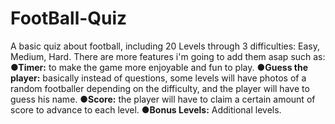 # FootBall-Quiz
A basic quiz about football, including 20 Levels through 3 difficulties: Easy, Medium, Hard. 
There are more features i'm going to add them asap such as: 
	**●Timer:** to make the game more enjoyable and fun to play. 
	**●Guess the player:** basically instead of questions, some levels will have photos of a random footballer depending on the difficulty, and the player will have to guess his name.
 	**●Score:** the player will have to claim a certain amount of score to advance to each level. 
	**●Bonus Levels:** Additional levels.

